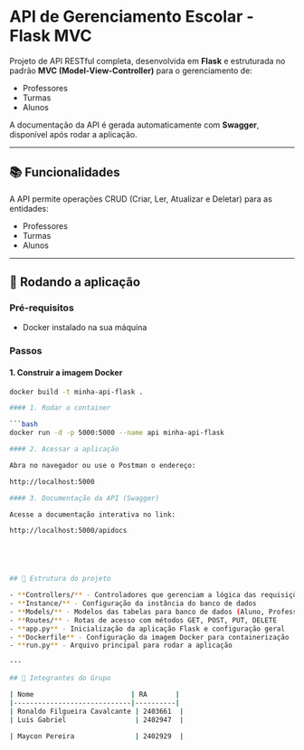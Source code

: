 ﻿# API de Gerenciamento Escolar - Flask MVC

Projeto de API RESTful completa, desenvolvida em **Flask** e estruturada no padrão **MVC (Model-View-Controller)** para o gerenciamento de:

- Professores  
- Turmas  
- Alunos  

A documentação da API é gerada automaticamente com **Swagger**, disponível após rodar a aplicação.

---

## 📚 Funcionalidades

A API permite operações CRUD (Criar, Ler, Atualizar e Deletar) para as entidades:

- Professores  
- Turmas  
- Alunos  

---

## 🚀 Rodando a aplicação

### Pré-requisitos

- Docker instalado na sua máquina

### Passos

#### 1. Construir a imagem Docker

```bash
docker build -t minha-api-flask .

#### 1. Rodar o container

```bash
docker run -d -p 5000:5000 --name api minha-api-flask

#### 2. Acessar a aplicação

Abra no navegador ou use o Postman o endereço:

http://localhost:5000

#### 3. Documentação da API (Swagger)

Acesse a documentação interativa no link:

http://localhost:5000/apidocs





## 📁 Estrutura do projeto

- **Controllers/** - Controladores que gerenciam a lógica das requisições  
- **Instance/** - Configuração da instância do banco de dados  
- **Models/** - Modelos das tabelas para banco de dados (Aluno, Professor e Turma)  
- **Routes/** - Rotas de acesso com métodos GET, POST, PUT, DELETE  
- **app.py** - Inicialização da aplicação Flask e configuração geral  
- **Dockerfile** - Configuração da imagem Docker para containerização  
- **run.py** - Arquivo principal para rodar a aplicação  

---

## 👥 Integrantes do Grupo

| Nome                        | RA       |
|-----------------------------|----------|
| Ronaldo Filgueira Cavalcante | 2403661  |
| Luis Gabriel                 | 2402947  |

| Maycon Pereira               | 2402929  |

